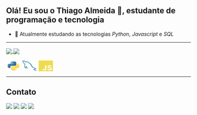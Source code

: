 ## Olá! Eu sou o Thiago Almeida 👋, estudante de programação e tecnologia

- 🌱 Atualmente estudando as tecnologias *Pytho*n, *Javascript* e *SQL*

---
<a href="https://github.com/ThiagoDCode">
  <img height=160 align="center" src="https://github-readme-stats.vercel.app/api?username=ThiagoDCode&show_icons=true&theme=gotham&rank_icon=github" />
</a>
<a href="https://github.com/ThiagoDCode">
  <img height=160 align="center" src="https://github-readme-stats.vercel.app/api/top-langs?username=ThiagoDCode&layout=compact&langs_count=8&card_width=100" />
</a>

<div style="display: inline_block"><br>
  <img align="center" alt="Thiago-Python" height="30" width="40" src="https://raw.githubusercontent.com/devicons/devicon/master/icons/python/python-original.svg">
  <img align="center" alt="Thiago-MySQL" height="30" width="40" src="https://raw.githubusercontent.com/devicons/devicon/master/icons/mysql/mysql-original.svg">
  <img align="center" alt="Thiago-Js" height="30" width="40" src="https://raw.githubusercontent.com/devicons/devicon/master/icons/javascript/javascript-plain.svg">
</div>

---
## Contato
<div>
  <a href = "mailto:thiago.lee.oficial@gmail.com"><img src="https://img.shields.io/badge/Gmail-D14836?style=for-the-badge&logo=gmail&logoColor=white" target="_blank"></a>
  <a href="https://www.linkedin.com/in/thiago-almeida-dcode" target="_blank"><img src="https://img.shields.io/badge/-LinkedIn-%230077B5?style=for-the-badge&logo=linkedin&logoColor=white" target="_blank"></a>
  <a href="https://instagram.com/lee_thiago" target="_blank"><img src="https://img.shields.io/badge/-Instagram-%23E4405F?style=for-the-badge&logo=instagram&logoColor=white" target="_blank"></a>
  <a href="https://discord.gg/dallasdev" target="_blank"><img src="https://img.shields.io/badge/Discord-7289DA?style=for-the-badge&logo=discord&logoColor=white" target="_blank"></a> 
</div>
